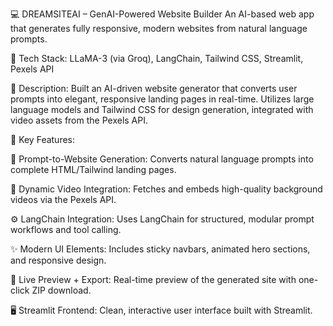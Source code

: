 💻 DREAMSITEAI – GenAI-Powered Website Builder
An AI-based web app that generates fully responsive, modern websites from natural language prompts.

🔧 Tech Stack: LLaMA-3 (via Groq), LangChain, Tailwind CSS, Streamlit, Pexels API

📝 Description:
Built an AI-driven website generator that converts user prompts into elegant, responsive landing pages in real-time. Utilizes large language models and Tailwind CSS for design generation, integrated with video assets from the Pexels API.

🚀 Key Features:

🧠 Prompt-to-Website Generation: Converts natural language prompts into complete HTML/Tailwind landing pages.

🎥 Dynamic Video Integration: Fetches and embeds high-quality background videos via the Pexels API.

⚙️ LangChain Integration: Uses LangChain for structured, modular prompt workflows and tool calling.

✨ Modern UI Elements: Includes sticky navbars, animated hero sections, and responsive design.

💾 Live Preview + Export: Real-time preview of the generated site with one-click ZIP download.

🖥️ Streamlit Frontend: Clean, interactive user interface built with Streamlit.
